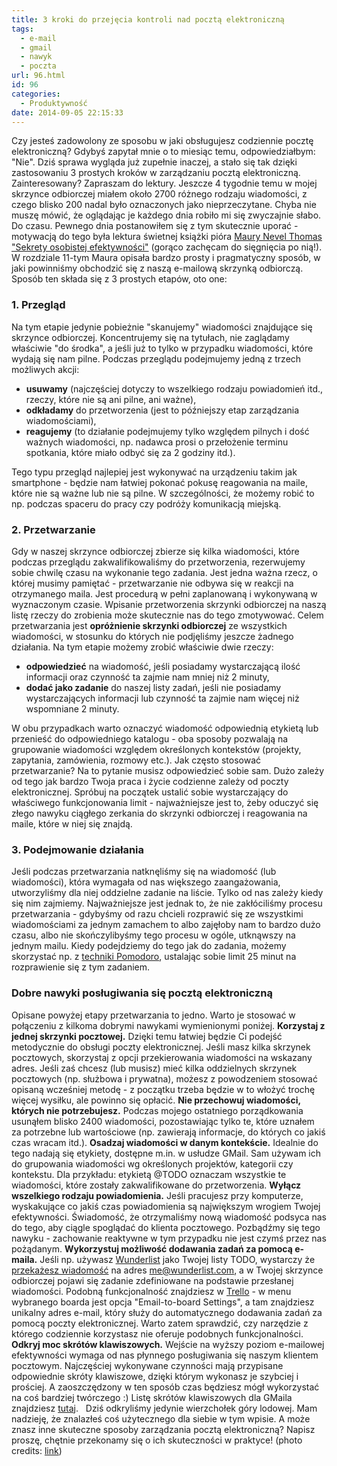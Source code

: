 ```yaml
---
title: 3 kroki do przejęcia kontroli nad pocztą elektroniczną
tags:
  - e-mail
  - gmail
  - nawyk
  - poczta
url: 96.html
id: 96
categories:
  - Produktywność
date: 2014-09-05 22:15:33
---
```


Czy jesteś zadowolony ze sposobu w jaki obsługujesz codziennie pocztę elektroniczną? Gdybyś zapytał mnie o to miesiąc temu, odpowiedziałbym: "Nie". Dziś sprawa wygląda już zupełnie inaczej, a stało się tak dzięki zastosowaniu 3 prostych kroków w zarządzaniu pocztą elektroniczną. Zainteresowany? Zapraszam do lektury. Jeszcze 4 tygodnie temu w mojej skrzynce odbiorczej miałem około 2700 różnego rodzaju wiadomości, z czego blisko 200 nadal było oznaczonych jako nieprzeczytane. Chyba nie muszę mówić, że oglądając je każdego dnia robiło mi się zwyczajnie słabo. Do czasu. Pewnego dnia postanowiłem się z tym skutecznie uporać - motywacją do tego była lektura świetnej książki pióra [Maury Nevel Thomas](http://www.regainyourtime.com/) ["Sekrety osobistej efektywności"](http://onepress.pl/ksiazki/sekrety-osobistej-efektywnosci-osiagaj-niemozliwe-i-skutecznie-zarzadzaj-swoim-zyciem-maura-nevel-thomas,genefe.htm) (gorąco zachęcam do sięgnięcia po nią!). W rozdziale 11-tym Maura opisała bardzo prosty i pragmatyczny sposób, w jaki powinniśmy obchodzić się z naszą e-mailową skrzynką odbiorczą. Sposób ten składa się z 3 prostych etapów, oto one:

### 1\. Przegląd

Na tym etapie jedynie pobieżnie "skanujemy" wiadomości znajdujące się skrzynce odbiorczej. Koncentrujemy się na tytułach, nie zaglądamy właściwie "do środka", a jeśli już to tylko w przypadku wiadomości, które wydają się nam pilne. Podczas przeglądu podejmujemy jedną z trzech możliwych akcji:

*   **usuwamy** (najczęściej dotyczy to wszelkiego rodzaju powiadomień itd., rzeczy, które nie są ani pilne, ani ważne),
*   **odkładamy** do przetworzenia (jest to późniejszy etap zarządzania wiadomościami),
*   **reagujemy** (to działanie podejmujemy tylko względem pilnych i dość ważnych wiadomości, np. nadawca prosi o przełożenie terminu spotkania, które miało odbyć się za 2 godziny itd.).

Tego typu przegląd najlepiej jest wykonywać na urządzeniu takim jak smartphone - będzie nam łatwiej pokonać pokusę reagowania na maile, które nie są ważne lub nie są pilne. W szczególności, że możemy robić to np. podczas spaceru do pracy czy podróży komunikacją miejską.

### 2\. Przetwarzanie

Gdy w naszej skrzynce odbiorczej zbierze się kilka wiadomości, które podczas przeglądu zakwalifikowaliśmy do przetworzenia, rezerwujemy sobie chwilę czasu na wykonanie tego zadania. Jest jedna ważna rzecz, o której musimy pamiętać - przetwarzanie nie odbywa się w reakcji na otrzymanego maila. Jest procedurą w pełni zaplanowaną i wykonywaną w wyznaczonym czasie. Wpisanie przetworzenia skrzynki odbiorczej na naszą listę rzeczy do zrobienia może skutecznie nas do tego zmotywować. Celem przetwarzania jest **opróżnienie skrzynki odbiorczej** ze wszystkich wiadomości, w stosunku do których nie podjęliśmy jeszcze żadnego działania. Na tym etapie możemy zrobić właściwie dwie rzeczy:

*   **odpowiedzieć** na wiadomość, jeśli posiadamy wystarczającą ilość informacji oraz czynność ta zajmie nam mniej niż 2 minuty,
*   **dodać jako zadanie** do naszej listy zadań, jeśli nie posiadamy wystarczających informacji lub czynność ta zajmie nam więcej niż wspomniane 2 minuty.

W obu przypadkach warto oznaczyć wiadomość odpowiednią etykietą lub przenieść do odpowiedniego katalogu - oba sposoby pozwalają na grupowanie wiadomości względem określonych kontekstów (projekty, zapytania, zamówienia, rozmowy etc.). Jak często stosować przetwarzanie? Na to pytanie musisz odpowiedzieć sobie sam. Dużo zależy od tego jak bardzo Twoja praca i życie codzienne zależy od poczty elektronicznej. Spróbuj na początek ustalić sobie wystarczający do właściwego funkcjonowania limit - najważniejsze jest to, żeby oduczyć się złego nawyku ciągłego zerkania do skrzynki odbiorczej i reagowania na maile, które w niej się znajdą.

### 3\. Podejmowanie działania

Jeśli podczas przetwarzania natknęliśmy się na wiadomość (lub wiadomości), która wymagała od nas większego zaangażowania, utworzyliśmy dla niej oddzielne zadanie na liście. Tylko od nas zależy kiedy się nim zajmiemy. Najważniejsze jest jednak to, że nie zakłóciliśmy procesu przetwarzania - gdybyśmy od razu chcieli rozprawić się ze wszystkimi wiadomościami za jednym zamachem to albo zajęłoby nam to bardzo dużo czasu, albo nie skończylibyśmy tego procesu w ogóle, utknąwszy na jednym mailu. Kiedy podejdziemy do tego jak do zadania, możemy skorzystać np. z [techniki Pomodoro](http://zdyscyplinowany.pl/jak-poprawic-efektywnosc-z-technika-pomodoro/ "Jak poprawić efektywność z techniką Pomodoro?"), ustalając sobie limit 25 minut na rozprawienie się z tym zadaniem.

### Dobre nawyki posługiwania się pocztą elektroniczną

Opisane powyżej etapy przetwarzania to jedno. Warto je stosować w połączeniu z kilkoma dobrymi nawykami wymienionymi poniżej. **Korzystaj z jednej skrzynki pocztowej.** Dzięki temu łatwiej będzie Ci podejść metodycznie do obsługi poczty elektronicznej. Jeśli masz kilka skrzynek pocztowych, skorzystaj z opcji przekierowania wiadomości na wskazany adres. Jeśli zaś chcesz (lub musisz) mieć kilka oddzielnych skrzynek pocztowych (np. służbowa i prywatna), możesz z powodzeniem stosować opisaną wcześniej metodę - z początku trzeba będzie w to włożyć trochę więcej wysiłku, ale powinno się opłacić. **Nie przechowuj wiadomości, których nie potrzebujesz.** Podczas mojego ostatniego porządkowania usunąłem blisko 2400 wiadomości, pozostawiając tylko te, które uznałem za potrzebne lub wartościowe (np. zawierają informacje, do których co jakiś czas wracam itd.). **Osadzaj wiadomości w danym kontekście.** Idealnie do tego nadają się etykiety, dostępne m.in. w usłudze GMail. Sam używam ich do grupowania wiadomości wg określonych projektów, kategorii czy kontekstu. Dla przykładu: etykietą @TODO oznaczam wszystkie te wiadomości, które zostały zakwalifikowane do przetworzenia. **Wyłącz wszelkiego rodzaju powiadomienia.** Jeśli pracujesz przy komputerze, wyskakujące co jakiś czas powiadomienia są największym wrogiem Twojej efektywności. Świadomość, że otrzymaliśmy nową wiadomość podsyca nas do tego, aby ciągle spoglądać do klienta pocztowego. Pozbądźmy się tego nawyku - zachowanie reaktywne w tym przypadku nie jest czymś przez nas pożądanym. **Wykorzystuj możliwość dodawania zadań za pomocą e-maila.** Jeśli np. używasz [Wunderlist](https://www.wunderlist.com/) jako Twojej listy TODO, wystarczy że [przekażesz wiadomość](https://support.wunderlist.com/customer/portal/articles/59709) na adres me@wunderlist.com, a w Twojej skrzynce odbiorczej pojawi się zadanie zdefiniowane na podstawie przesłanej wiadomości. Podobną funkcjonalność znajdziesz w [Trello](https://trello.com/) \- w menu wybranego boarda jest opcja "Email-to-board Settings", a tam znajdziesz unikalny adres e-mail, który służy do automatycznego dodawania zadań za pomocą poczty elektronicznej. Warto zatem sprawdzić, czy narzędzie z którego codziennie korzystasz nie oferuje podobnych funkcjonalności. **Odkryj moc skrótów klawiszowych.** Wejście na wyższy poziom e-mailowej efektywności wymaga od nas płynnego posługiwania się naszym klientem pocztowym. Najczęściej wykonywane czynności mają przypisane odpowiednie skróty klawiszowe, dzięki którym wykonasz je szybciej i prościej. A zaoszczędzony w ten sposób czas będziesz mógł wykorzystać na coś bardziej twórczego :) Listę skrótów klawiszowych dla GMaila znajdziesz [tutaj](https://support.google.com/mail/answer/6594?hl=pl).   Dziś odkryliśmy jedynie wierzchołek góry lodowej. Mam nadzieję, że znalazłeś coś użytecznego dla siebie w tym wpisie. A może znasz inne skuteczne sposoby zarządzania pocztą elektroniczną? Napisz proszę, chętnie przekonamy się o ich skuteczności w praktyce! (photo credits: [link](http://www.flickr.com/photos/opacity/4483056782/in/photolist-7Q9QAs-sHg6V-5csrbY-2QfXu-nmEy-2DVkp-am1eKM-49oRcR-56i5Ea-76yuwU-9pzm49-9mSznc-4yYcYB-68GRt2-aom1oW-2qdk7-BCGY5-zQA5e-4wwYRV-3CHBbs-7HgGe-bYHzH-6GuqhA-sHdVS-4wvWkT-7Q4fjg-cbVxMo-5BLW6G-nwJ3-avdJ-5kGSc2-6deKEp-H7tz-dkwPS-fPkGh-5cPgWx-dhCeR-rXio4-4wtSv-5NKqhS-AR6qr-8medQJ-9y1ra-3r1Gg-3r1DV-zQCgd-kwWUo-nsii1-4pppbY-78fE9P))